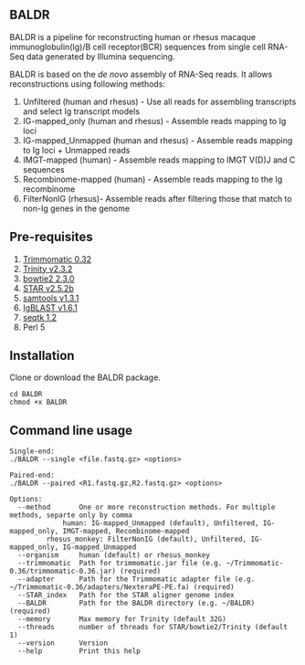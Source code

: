 ## BALDR

BALDR is a pipeline for reconstructing human or rhesus macaque immunoglobulin(Ig)/B cell receptor(BCR) sequences from single cell RNA-Seq data generated by Illumina sequencing. 

BALDR is based on the *de novo* assembly of RNA-Seq reads. It allows reconstructions using following methods:
1. Unfiltered (human and rhesus) - Use all reads for assembling transcripts and select Ig transcript models
2. IG-mapped_only (human and rhesus) - Assemble reads mapping to Ig loci
3. IG-mapped_Unmapped (human and rhesus) - Assemble reads mapping to Ig loci + Unmapped reads
4. IMGT-mapped (human) - Assemble reads mapping to IMGT V(D)J and C sequences
5. Recombinome-mapped (human) - Assemble reads mapping to the Ig recombinome
6. FilterNonIG (rhesus)- Assemble reads after filtering those that match to non-Ig genes in the genome

## Pre-requisites
1. [Trimmomatic 0.32](http://www.usadellab.org/cms/?page=trimmomatic)
2. [Trinity v2.3.2](https://github.com/trinityrnaseq/trinityrnaseq/wiki) 
3. [bowtie2 2.3.0](http://bowtie-bio.sourceforge.net/bowtie2/index.shtml)
4. [STAR v2.5.2b](https://github.com/alexdobin/STAR)
5. [samtools v1.3.1](http://www.htslib.org/download/)
6. [IgBLAST v1.6.1](https://www.ncbi.nlm.nih.gov/igblast/faq.html#standalone)
7. [seqtk 1.2](https://github.com/lh3/seqtk)
8. Perl 5

## Installation
Clone or download the BALDR package. 
```
cd BALDR
chmod +x BALDR
```

## Command line usage
```
Single-end:
./BALDR --single <file.fastq.gz> <options>

Paired-end:
./BALDR --paired <R1.fastq.gz,R2.fastq.gz> <options>

Options:
  --method       One or more reconstruction methods. For multiple methods, separte only by comma
  	    	 human: IG-mapped_Unmapped (default), Unfiltered, IG-mapped_only, IMGT-mapped, Recombinome-mapped 
  		 rhesus_monkey: FilterNonIG (default), Unfiltered, IG-mapped_only, IG-mapped_Unmapped
  --organism     human (default) or rhesus_monkey
  --trimmomatic  Path for trimmomatic.jar file (e.g. ~/Trimmomatic-0.36/trimmomatic-0.36.jar) (required)
  --adapter      Path for the Trimmomatic adapter file (e.g. ~/Trimmomatic-0.36/adapters/NexteraPE-PE.fa) (required)
  --STAR_index   Path for the STAR aligner genome index
  --BALDR        Path for the BALDR directory (e.g. ~/BALDR) (required)
  --memory       Max memory for Trinity (default 32G)
  --threads      number of threads for STAR/bowtie2/Trinity (default 1)
  --version      Version
  --help         Print this help
```


